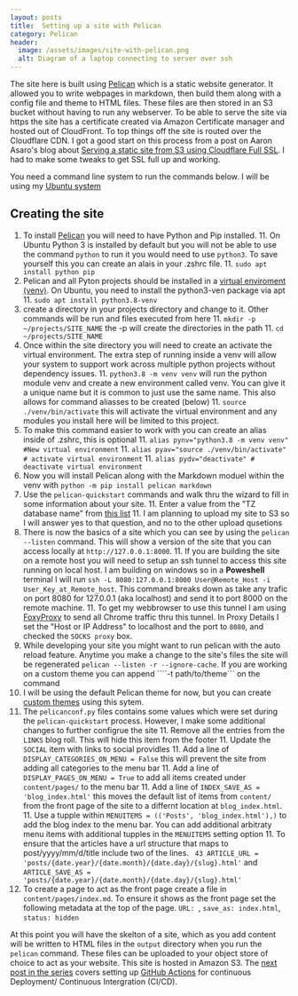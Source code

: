 ```yaml
---
layout: posts
title:  Setting up a site with Pelican
category: Pelican
header:
  image: /assets/images/site-with-pelican.png
  alt: Diagram of a laptop connecting to server over ssh
---
```


The site here is built using [Pelican](https://docs.getpelican.com/) which is a static website generator. It allowed you to write webpages in markdown, then build them along with a config file and theme to HTML files. These files are then stored in an S3 bucket without having to run any webserver. To be able to serve the site via https the site has a certificate created via Amazon Certificate manager and hosted out of CloudFront. To top things off the site is routed over the Cloudflare CDN. I got a good start on this process from a post on Aaron Asaro's blog about [Serving a static site from S3 using Cloudflare Full SSL](https://blog.anotherstarburst.com/posts/s3-static-site-cloudflare-ssl/). I had to make some tweaks to get SSL full up and working. 

You need a command line system to run the commands below. I will be using my [Ubuntu system]({filename}2022-01-01-setup-dev-system.md)

## Creating the site
1. To install [Pelican](https://docs.getpelican.com/en/latest/quickstart.html) you will need to have Python and Pip installed.
	11. On Ubuntu Python 3 is installed by default but you will not be able to use the command ```python``` to run it you would need to use ```python3```. To save yourself this you can create an alais in your .zshrc file.
	11. ```sudo apt install python pip```
1. Pelican and all Pyton projects should be installed in a [virtual enviroment (venv)](https://docs.python.org/3/library/venv.html). On Ubuntu, you need to install the python3-ven package via apt
	11. ```sudo apt install python3.8-venv```
1. create a directory in your projects directory and change to it. Other commands will be run and files executed from here
	11. ```mkdir -p ~/projects/SITE_NAME``` the -p will create the directories in the path
	11. ```cd ~/projects/SITE_NAME```
1. Once within the site directory you will need to create an activate the virtual environment. The extra step of running inside a venv will allow your system to support work across multiple python projects without dependency issues.
	11. ```python3.8 -m venv venv``` will run the python module venv and create a new environment called venv. You can give it a unique name but it is common to just use the same name. This also allows for command aliasses to be created (below)
	11. ```source ./venv/bin/activate``` this will activate the virtual environment and any modules you install here will be limited to this project. 
1. To make this command easier to work with you can create an alias inside of .zshrc, this is optional
	11. ```alias pynv="python3.8 -m venv venv" #New virtual environment```
	11. ```alias pyav="source ./venv/bin/activate" # activate virtual environment```
	11. ```alias pydv="deactivate" # deactivate virtual environment```
1. Now you will install Pelican along with the Markdown moduel within the venv with ```python -m pip install pelican markdown``` 
1. Use the ```pelican-quickstart``` commands and walk thru the wizard to fill in some information about your site.
	11. Enter a value from the "TZ database name" from [this list](https://en.wikipedia.org/wiki/List_of_tz_database_time_zones)
	11. I am planning to upload my site to S3 so I will answer yes to that question, and no to the other upload qusetions
1. There is now the basics of a site which you can see by using the ```pelican --listen``` command. This will show a version of the site that you can access locally at ```http://127.0.0.1:8000```.
	11. If you are building the site on a remote host you will need to setup an ssh tunnel to access this site running on local host. I am building on windows so in a **Poweshell** terminal I will run ```ssh -L 8080:127.0.0.1:8000 User@Remote_Host -i User_Key_at_Remote_host```. This command breaks down as take any trafic on port 8080 for 127.0.0.1 (aka localhost) and send it to port 8000 on the remote machine.
	11. To get my webbrowser to use this tunnel I am using [FoxyProxy](https://chrome.google.com/webstore/detail/foxyproxy-standard/gcknhkkoolaabfmlnjonogaaifnjlfnp) to send all Chrome traffic thru this tunnel. In Proxy Details I set the "Host or IP Address" to localhost and the port to ```8080```, and checked the ```SOCKS proxy``` box.
1. While developing your site you might want to run pelican with the auto reload feature. Anytime you make a change to the site's files the site will be regenerated ```pelican --listen -r --ignore-cache```. If you are working on a custom theme you can append ````-t path/to/theme``` on the command 
1. I will be using the default Pelican theme for now, but you can create [custom themes](https://docs.getpelican.com/en/latest/themes.html) using this sytem.
1. The ```pelicanconf.py``` files contains some values which were set during the ```pelican-quickstart``` process. However, I make some additional changes to further configrue the site
	11. Remove all the entries from the ```LINKS``` blog roll. This will hide this item from the footer
	11. Update the ```SOCIAL``` item with links to social providles
	11. Add a line of ```DISPLAY_CATEGORIES_ON_MENU = False``` this will prevent the site from adding all categories to the menu bar
	11. Add a line of ```DISPLAY_PAGES_ON_MENU = True``` to add all items created under ```content/pages/``` to the menu bar
	11. Add a line of ```INDEX_SAVE_AS = 'blog_index.html'``` this moves the default list of items from ```content/``` from the front page of the site to a differnt location at ```blog_index.html```.
	11. Use a tupple within ```MENUITEMS = (('Posts', 'blog_index.html'),)``` to add the blog index to the menu bar. You can add additional arbitraty menu items with additional tupples in the ```MENUITEMS``` setting option
	 11. To ensure that the articles have a url structure that maps to post/yyyy/mm/d/title include two of the lines. ``` 43 ARTICLE_URL = 'posts/{date.year}/{date.month}/{date.day}/{slug}.html'``` and ```ARTICLE_SAVE_AS = 'posts/{date.year}/{date.month}/{date.day}/{slug}.html'``` 
1. To create a page to act as the front page create a file in ```content/pages/index.md```. To ensure it shows as the front page set the following metadata at the top of the page. ```URL: ```, ```save_as: index.html```, ```status: hidden```


At this point you will have the skelton of a site, which as you add content will be written to HTML files in the ```output``` directory when you run the ```pelican``` command. These files can be uploaded to your object store of choice to act as your website. This site is hosted in Amazon S3. The [next post in the series]({filename}2022-01-22-Hosting-site-via-s3-and-github-actions.md) covers setting up [GitHub Actions](https://docs.github.com/en/actions) for continuous Deployment/ Continuous Intergration (CI/CD).  
